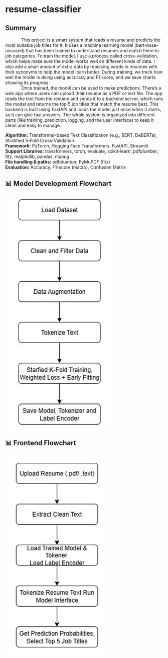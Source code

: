 # resume-classifier

## Summary

&nbsp;&nbsp;&nbsp;&nbsp;&nbsp;&nbsp;&nbsp;&nbsp;&nbsp;&nbsp;&nbsp;&nbsp; This project is a smart system that reads a resume and predicts the most suitable job titles for it. It uses a machine learning model (bert-base-uncased) that has been trained to understand resumes and match them to job categories. To train the model, I use a process called cross-validation, which helps make sure the model works well on different kinds of data. I also add a small amount of extra data by replacing words in resumes with their synonyms to help the model learn better. During training, we track how well the model is doing using accuracy and F1 score, and we save charts showing its progress.    
&nbsp;&nbsp;&nbsp;&nbsp;&nbsp;&nbsp;&nbsp;&nbsp;&nbsp;&nbsp;&nbsp;&nbsp; Once trained, the model can be used to make predictions. There’s a web app where users can upload their resume as a PDF or text file. The app reads the text from the resume and sends it to a backend server, which runs the model and returns the top 5 job titles that match the resume best. This backend is built using FastAPI and loads the model just once when it starts, so it can give fast answers. The whole system is organized into different parts (like training, prediction, logging, and the user interface) to keep it clean and easy to manage. 

**Algorithm:** Transformer-based Text Classification (e.g., BERT, DeBERTa), Stratified 5-Fold Cross-Validation   
**Framework:** PyTorch, Hugging Face Transformers, FastAPI, Streamlit   
**Support Libraries:** transformers, torch, evaluate, scikit-learn, pdfplumber, fitz, matplotlib, pandas, nlpaug   
**File handling & paths:** pdfplumber, PyMuPDF (fitz)   
**Evaluation:** Accuracy, F1-score (macro), Confusion Matrix    

## 📊 Model Development Flowchart
![Alt text](model_development.jpg)

## 📊 Frontend Flowchart
![Alt text](frontend.jpg)   
